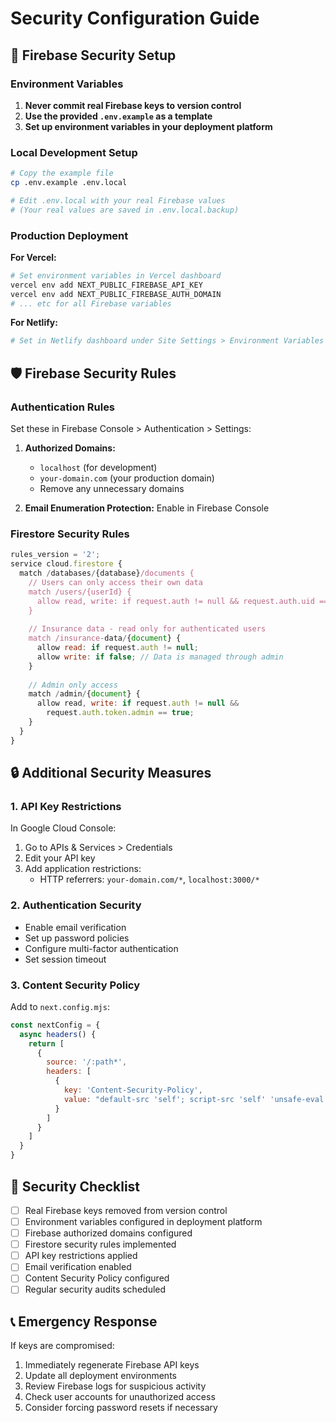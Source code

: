 # Security Configuration Guide

## 🔐 Firebase Security Setup

### Environment Variables

1. **Never commit real Firebase keys to version control**
2. **Use the provided `.env.example` as a template**
3. **Set up environment variables in your deployment platform**

### Local Development Setup

```bash
# Copy the example file
cp .env.example .env.local

# Edit .env.local with your real Firebase values
# (Your real values are saved in .env.local.backup)
```

### Production Deployment

**For Vercel:**
```bash
# Set environment variables in Vercel dashboard
vercel env add NEXT_PUBLIC_FIREBASE_API_KEY
vercel env add NEXT_PUBLIC_FIREBASE_AUTH_DOMAIN
# ... etc for all Firebase variables
```

**For Netlify:**
```bash
# Set in Netlify dashboard under Site Settings > Environment Variables
```

## 🛡️ Firebase Security Rules

### Authentication Rules
Set these in Firebase Console > Authentication > Settings:

1. **Authorized Domains:**
   - `localhost` (for development)
   - `your-domain.com` (your production domain)
   - Remove any unnecessary domains

2. **Email Enumeration Protection:** Enable in Firebase Console

### Firestore Security Rules
```javascript
rules_version = '2';
service cloud.firestore {
  match /databases/{database}/documents {
    // Users can only access their own data
    match /users/{userId} {
      allow read, write: if request.auth != null && request.auth.uid == userId;
    }
    
    // Insurance data - read only for authenticated users
    match /insurance-data/{document} {
      allow read: if request.auth != null;
      allow write: if false; // Data is managed through admin
    }
    
    // Admin only access
    match /admin/{document} {
      allow read, write: if request.auth != null && 
        request.auth.token.admin == true;
    }
  }
}
```

## 🔒 Additional Security Measures

### 1. API Key Restrictions
In Google Cloud Console:
1. Go to APIs & Services > Credentials
2. Edit your API key
3. Add application restrictions:
   - HTTP referrers: `your-domain.com/*`, `localhost:3000/*`

### 2. Authentication Security
- Enable email verification
- Set up password policies
- Configure multi-factor authentication
- Set session timeout

### 3. Content Security Policy
Add to `next.config.mjs`:
```javascript
const nextConfig = {
  async headers() {
    return [
      {
        source: '/:path*',
        headers: [
          {
            key: 'Content-Security-Policy',
            value: "default-src 'self'; script-src 'self' 'unsafe-eval' 'unsafe-inline' *.googleapis.com; style-src 'self' 'unsafe-inline' fonts.googleapis.com; font-src 'self' fonts.gstatic.com; img-src 'self' data: https:; connect-src 'self' *.googleapis.com *.firebaseapp.com;"
          }
        ]
      }
    ]
  }
}
```

## 🚨 Security Checklist

- [ ] Real Firebase keys removed from version control
- [ ] Environment variables configured in deployment platform
- [ ] Firebase authorized domains configured
- [ ] Firestore security rules implemented
- [ ] API key restrictions applied
- [ ] Email verification enabled
- [ ] Content Security Policy configured
- [ ] Regular security audits scheduled

## 📞 Emergency Response

If keys are compromised:
1. Immediately regenerate Firebase API keys
2. Update all deployment environments
3. Review Firebase logs for suspicious activity
4. Check user accounts for unauthorized access
5. Consider forcing password resets if necessary